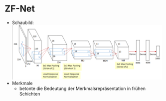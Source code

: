 # ZF-Net
- Schaubild: <img src="https://github.com/ICH-BIN-HXM/images_Softwarearchitekturen/blob/main/Snipaste_2023-11-09_15-54-38.png?raw=" width="600" /> 
- Merkmale 
	- betonte die Bedeutung der Merkmalsrepräsentation in frühen Schichten 